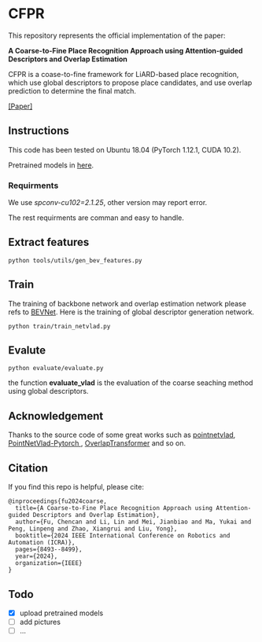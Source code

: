 # CFPR

This repository represents the official implementation of the paper:

**A Coarse-to-Fine Place Recognition Approach using Attention-guided Descriptors and Overlap Estimation**


CFPR is a coase-to-fine framework for LiARD-based place recognition, which use global descriptors to propose place candidates, and use overlap prediction to determine the final match.

[[Paper]](https://arxiv.org/abs/2303.06881)

## Instructions

This code has been tested on Ubuntu 18.04 (PyTorch 1.12.1, CUDA 10.2).

Pretrained models in [here](https://drive.google.com/drive/folders/1LEGhH38SB9Y7ia_ovYtQ3NzqRMfwJCt1?usp=sharing).

### Requirments

We use *spconv-cu102=2.1.25*, other version may report error. 

The rest requirments are comman and easy to handle.

## Extract features

```shell
python tools/utils/gen_bev_features.py
```

## Train

The training of backbone network and overlap estimation network please refs to [BEVNet](https://github.com/lilin-hitcrt/BEVNet). Here is the training of global descriptor generation network.

```shell
python train/train_netvlad.py
```

## Evalute

```shell
python evaluate/evaluate.py
```

the function **evaluate_vlad** is the evaluation of the coarse seaching method using global descriptors.

## Acknowledgement

Thanks to the source code of some great works such as [pointnetvlad](https://github.com/mikacuy/pointnetvlad), [PointNetVlad-Pytorch
](https://github.com/cattaneod/PointNetVlad-Pytorch), [OverlapTransformer](https://github.com/haomo-ai/OverlapTransformer) and so on.


## Citation

If you find this repo is helpful, please cite:


```
@inproceedings{fu2024coarse,
  title={A Coarse-to-Fine Place Recognition Approach using Attention-guided Descriptors and Overlap Estimation},
  author={Fu, Chencan and Li, Lin and Mei, Jianbiao and Ma, Yukai and Peng, Linpeng and Zhao, Xiangrui and Liu, Yong},
  booktitle={2024 IEEE International Conference on Robotics and Automation (ICRA)},
  pages={8493--8499},
  year={2024},
  organization={IEEE}
}
```

## Todo

- [x] upload pretrained models
- [ ] add pictures
- [ ] ...